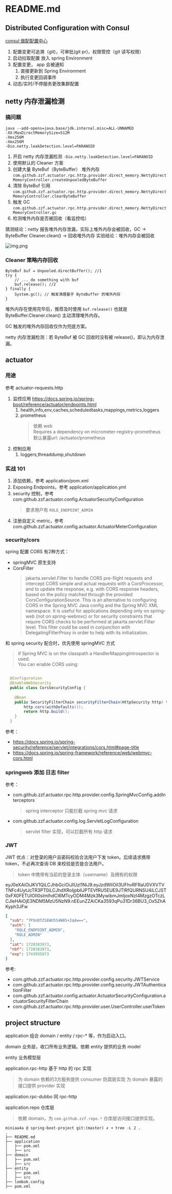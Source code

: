# README.md

## Distributed Configuration with Consul

[consul 做配配置中心]( https://cloud.spring.io/spring-cloud-consul/reference/html/)

1. 配置变更可追溯（git)，可审批(git pr)，权限管控（git 读写权限）
2. 启动拉取配置 放入 spring Environment
3. 配置变更， app 会被通知
    1. 直接更新到 Spring Environment
    2. 执行变更回调事件
4. 动态/实时/不停服务更改集群配置
 
## netty 内存泄漏检测

### 搞问题

```shell
java --add-opens=java.base/jdk.internal.misc=ALL-UNNAMED
-XX:MaxDirectMemorySize=512M
-Xms256M
-Xmx256M
-Dio.netty.leakDetection.level=PARANOID
```

1. 开启 netty 内存泄漏检测 `-Dio.netty.leakDetection.level=PARANOID`
1. 使用默认的 Cleaner 方案
1. 创建大量 ByteBuf（ByteBuffer） 堆外内存 `com.github.zzf.actuator.rpc.http.provider.direct_memory.NettyDirectMemoryController.createUnpooledByteBuffer`
1. 清除 ByteBuf 引用 `com.github.zzf.actuator.rpc.http.provider.direct_memory.NettyDirectMemoryController.clearByteBuffer`
1. 触发 GC `com.github.zzf.actuator.rpc.http.provider.direct_memory.NettyDirectMemoryController.gc`
1. 检测堆外内存是否被回收（看监控哈）

猜测结论：netty 报告堆外内存泄漏，实际上堆外内存会被回收，GC -> ByteBuffer Cleaner.clean() -> 回收堆外内存
实验结论：堆外内存会被回收

![img.png](README/img.png)

### Cleaner 策略内存回收

```text
ByteBuf buf = Unpooled.directBuffer(); //1
try {
    // ... do something with buf
    buf.release(); //2
} finally {
    System.gc(); // 触发清理基于 ByteBuffer 的堆外内存
}
```

堆外内存在使用完毕后，推荐及时使用 `buf.release()` 也就是 ByteBuffer.Cleaner.clean() 主动清理堆外内存。

GC 触发的堆外内存回收仅作为兜底方案。

netty 内存泄漏检测：若 ByteBuf 被 GC 回收时没有被 release()，即认为内存泄漏。

## actuator

### 用途

参考 actuator-requests.http

1. 监控应用 <https://docs.spring.io/spring-boot/reference/actuator/endpoints.html>
    1. health,info,env,caches,scheduledtasks,mappings,metrics,loggers
    1. prometheus
       > 依赖 web  
       > Requires a dependency on micrometer-registry-prometheus  
       > 默认暴露url: /actuator/prometheus
1. 控制应用
    1. loggers,threaddump,shutdown

### 实战 101

1. 添加依赖，参考 application/pom.xml
1. Exposing Endpoints，参考 application/application.yml
1. security 控制，参考 com.github.zzf.actuator.config.ActuatorSecurityConfiguration
   > 要求用户有 `ROLE_ENDPOINT_ADMIN`
1. 注册自定义 metric，参考 com.github.zzf.actuator.config.actuator.ActuatorMeterConfiguration

### security/cors

spring 配置 CORS 有2种方式：

- springMVC 原生支持
- CorsFilter
  > jakarta.servlet.Filter to handle CORS pre-flight requests and intercept CORS simple and actual requests with a CorsProcessor, and to update the response, e.g. with CORS response headers, based on the policy matched through the provided CorsConfigurationSource.
  This is an alternative to configuring CORS in the Spring MVC Java config and the Spring MVC XML namespace. It is useful for applications depending only on spring-web (not on spring-webmvc) or for security constraints that require CORS checks to be performed at jakarta.servlet.Filter level.
  This filter could be used in conjunction with DelegatingFilterProxy in order to help with its initialization.

和 spring security 配合时，优先使用 springMVC 方式
> if Spring MVC is on the classpath a HandlerMappingIntrospector is used.  
> You can enable CORS using:

```java

  @Configuration
  @EnableWebSecurity
  public class CorsSecurityConfig {
 
  	@Bean
  	public SecurityFilterChain securityFilterChain(HttpSecurity http) throws Exception {
  		http.cors(withDefaults());
  		return http.build();
  	}
  }
```

参考：
- <https://docs.spring.io/spring-security/reference/servlet/integrations/cors.html#page-title>
- <https://docs.spring.io/spring-framework/reference/web/webmvc-cors.html>

### springweb 添加 日志 filter

参考：
- com.github.zzf.actuator.rpc.http.provider.config.SpringMvcConfig.addInterceptors
  > spring interceptor 只能拦截 spring mvc 请求
- com.github.zzf.actuator.config.log.ServletLogConfiguration
  > servlet filter 实现，可以拦截所有 http 请求

### JWT

JWT 优点：对登录的用户且密码校验合法用户下发 token。后续请求携带 token，不必再次查询 DB 来校验是否是合法用户。
> token 中携带有当前的登录主体（username）及拥有的权限

eyJ0eXAiOiJKV1QiLCJhbGciOiJIUzI1NiJ9.eyJzdWIiOiI3UFhvRFRaU0VXVTVTNFc4UytJcTR3PT0iLCJhdXRoIjpbIlJPTEVfRU5EUE9JTlRfQURNSU4iLCJST0xFX0FETUlOIl0sImlhdCI6MTcyODM4Mzk3MywibmJmIjoxNzI4MzgzOTczLCJleHAiOjE3NDM5MzU5NzN9.nEEunZZAiCKa3593qPu31Dr36BU3_Ox5ZhAKyph3JFw

```json
{
  "sub": "7PXoDTZSEWU5S4W8S+Iq4w==",
  "auth": [
    "ROLE_ENDPOINT_ADMIN",
    "ROLE_ADMIN"
  ],
  "iat": 1728383973,
  "nbf": 1728383973,
  "exp": 1743935973
}
```

参考: 
- com.github.zzf.actuator.rpc.http.provider.config.security.JWTService
- com.github.zzf.actuator.rpc.http.provider.config.security.JWTAuthenticationFilter
- com.github.zzf.actuator.config.actuator.ActuatorSecurityConfiguration.actuatorSecurityFilterChain
- com.github.zzf.actuator.rpc.http.provider.user.UserController.userToken

## project structure

application 组合 domain / entity / rpc-* 等，作为启动入口。

domain 业务层，收口所有业务逻辑。依赖 entity 提供的业务 model

entity 业务模型层

application.rpc-http 基于 http 的 rpc 实现
> 为 domain 依赖的3方服务提供 consumer 防腐层实现
> 为 domain 暴露的接口提供 provider 实现

application.rpc-dubbo 同 rpc-http

application.repo 仓库层
> 依赖 domain，为 `com.github.zzf.repo.*` 仓库层访问接口提供实现。

```text
miniaa4a @ spring-boot-project git:(master) ✗ ➜ tree -L 2 .
.
├── README.md
├── application
│   ├── pom.xml
│   ├── src
├── domain
│   ├── pom.xml
│   ├── src
├── entity
│   ├── pom.xml
│   ├── src
├── lombok.config
├── pom.xml
```